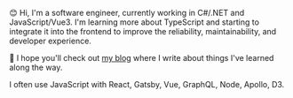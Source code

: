 😊 Hi, I'm a software engineer, currently working in C#/.NET and JavaScript/Vue3.  I'm learning more about TypeScript and starting to integrate it into the frontend to improve the reliability, maintainability, and developer experience.  

🤗 I hope you'll check out [my blog](https://blog.rebeccahirai.com) where I write about things I've learned along the way.  

I often use JavaScript with React, Gatsby, Vue, GraphQL, Node, Apollo, D3.  
<!-- 
---

 ### My Tech:
 
[<img src="https://simpleicons.org/icons/javascript.svg" width="15"/>](https://simpleicons.org/icons/javascript.svg) JavaScript &nbsp; &nbsp; &nbsp;  [<img src="https://simpleicons.org/icons/nodedotjs.svg" width="15"/>](https://simpleicons.org/icons/nodedotjs.svg) NodeJS  &nbsp; &nbsp; &nbsp;   [<img src="https://simpleicons.org/icons/react.svg" width="15"/>](https://simpleicons.org/icons/react.svg) React     

[<img src="https://simpleicons.org/icons/html5.svg" width="15"/>](https://simpleicons.org/icons/html5.svg) HTML  &nbsp; &nbsp; &nbsp; &nbsp;  &nbsp; &nbsp; &nbsp;  [<img src="https://simpleicons.org/icons/css3.svg" width="15"/>](https://simpleicons.org/icons/css3.svg) CSS   &nbsp; &nbsp; &nbsp;  &nbsp; &nbsp; &nbsp; [<img src="https://simpleicons.org/icons/mongodb.svg" width="15"/>](https://simpleicons.org/icons/mongodb.svg) MongoDB  &nbsp; &nbsp; &nbsp; &nbsp;  &nbsp; &nbsp; &nbsp;  [<img src="https://simpleicons.org/icons/microsoftsqlserver.svg" width="15"/>](https://simpleicons.org/icons/microsoftsqlserver.svg) MS SQL   

[<img src="https://simpleicons.org/icons/graphql.svg" width="15"/>](https://simpleicons.org/icons/graphql.svg) GraphQL   &nbsp; &nbsp; &nbsp; &nbsp;  [<img src="https://simpleicons.org/icons/apollographql.svg" width="15"/>](https://simpleicons.org/icons/apollographql.svg) Apollo   &nbsp; &nbsp; &nbsp; &nbsp; &nbsp;  [<img src="https://simpleicons.org/icons/git.svg" width="15"/>](https://simpleicons.org/icons/git.svg) Git


[<img src="https://simpleicons.org/icons/d3dotjs.svg" width="15"/>](https://simpleicons.org/icons/d3dotjs.svg) D3.js  &nbsp; &nbsp; &nbsp;  &nbsp; &nbsp; &nbsp; &nbsp;  &nbsp; [<img src="https://simpleicons.org/icons/vuedotjs.svg" width="15"/>](https://simpleicons.org/icons/vuedotjs.svg) Vue  &nbsp; &nbsp; &nbsp;  &nbsp; &nbsp; &nbsp;  [<img src="https://simpleicons.org/icons/vit.svg" width="15"/>](https://simpleicons.org/icons/vite.svg) Vite

[<img src="https://simpleicons.org/icons/gatsby.svg" width="15"/>](https://simpleicons.org/icons/gatsby.svg) Gatsby &nbsp; &nbsp;  &nbsp; &nbsp; &nbsp; &nbsp; [<img src="https://simpleicons.org/icons/redux.svg" width="15"/>](https://simpleicons.org/icons/redux.svg) Redux &nbsp; &nbsp;  &nbsp; &nbsp; &nbsp; [<img src="https://simpleicons.org/icons/dotnet.svg" width="15"/>](https://simpleicons.org/icons/dotnet.svg) .NET 


[<img src="https://simpleicons.org/icons/sass.svg" width="15"/>](https://simpleicons.org/icons/sass.svg) Sass   &nbsp;  &nbsp;  &nbsp;  &nbsp;  &nbsp;
      &nbsp; &nbsp; &nbsp;[<img src="https://simpleicons.org/icons/cypress.svg" width="15"/>](https://simpleicons.org/icons/cypress.svg) Cypress &nbsp; &nbsp; &nbsp;  &nbsp; &nbsp; &nbsp; 
      [<img src="https://simpleicons.org/icons/styledcomponents.svg" width="15"/>](https://simpleicons.org/icons/styledcomponents.svg) Styled Components  
 -->
